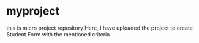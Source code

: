 # myproject
this is micro project repository
Here, I have uploaded the project to create Student Form with the mentioned criteria
